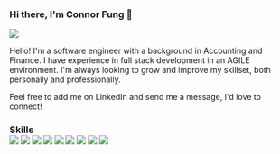 ### Hi there, I'm Connor Fung 👋

<div>
  <a href="https://www.linkedin.com/in/connor-fung/"><img src="https://img.shields.io/badge/linkedin-4169E1?style=for-the-badge&logo=linkedin&logoColor=white" /></a>
</ div>
<p>Hello! I'm a software engineer with a background in Accounting and Finance. I have experience in full stack development in an AGILE environment. I'm always looking to grow and improve my skillset, both personally and professionally.</ p>
<p>Feel free to add me on LinkedIn and send me a message, I'd love to connect!</ p>
<h3>Skills</ h3>
<div>
  <img src="https://img.shields.io/badge/javascript-4169E1?style=for-the-badge&logo=javascript&logoColor=white">
  <img src="https://img.shields.io/badge/react-4169E1?style=for-the-badge&logo=postgresql&logoColor=white">
  <img src="https://img.shields.io/badge/express.js-%23404d59.svg?style=for-the-badge&logo=express&logoColor=%2361DAFB" />
  <img src="https://img.shields.io/badge/react-%2320232a.svg?style=for-the-badge&logo=react&logoColor=%2361DAFB" />
  <img src="https://img.shields.io/badge/node.js-6DA55F?style=for-the-badge&logo=node.js&logoColor=white" />
  <img src="https://img.shields.io/badge/postgresql-4169E1?style=for-the-badge&logo=postgresql&logoColor=white">
  <img src="https://img.shields.io/badge/mongodb-4169E1?style=for-the-badge&logo=mongodb&logoColor=white">
  <img src="https://img.shields.io/badge/mysql-4169E1?style=for-the-badge&logo=mysql&logoColor=white">
  <img src="https://img.shields.io/badge/aws-4169E1?style=for-the-badge&logo=amazonaws&logoColor=white">
</ div>
  
<!--
**cmfung/cmfung** is a ✨ _special_ ✨ repository because its `README.md` (this file) appears on your GitHub profile.

Here are some ideas to get you started:

- 🔭 I’m currently working on ...
- 🌱 I’m currently learning ...
- 👯 I’m looking to collaborate on ...
- 🤔 I’m looking for help with ...
- 💬 Ask me about ...
- 📫 How to reach me: ...
- 😄 Pronouns: ...
- ⚡ Fun fact: ...
-->

